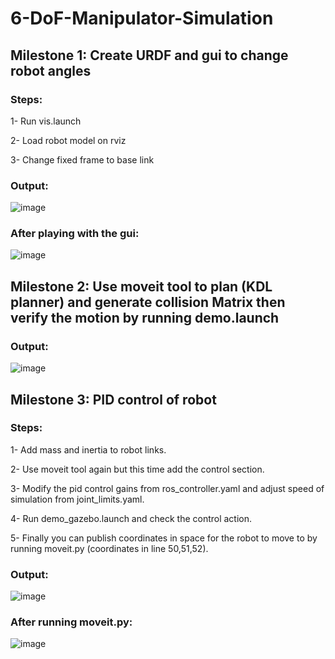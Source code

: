 # 6-DoF-Manipulator-Simulation
## Milestone 1: Create URDF and gui to change robot angles
### Steps:
  1- Run vis.launch
  
  2- Load robot model on rviz
  
  3- Change fixed frame to base link
### Output:
![image](https://github.com/MostafaELFEEL/6-DoF-Manipulator-Simulation/assets/106331831/8c8e17c6-66cf-40d8-b6cf-232256babda4)

### After playing with the gui:

![image](https://github.com/MostafaELFEEL/6-DoF-Manipulator-Simulation/assets/106331831/05911fbd-54e3-4707-b0c3-6863b883cf7f)

## Milestone 2: Use moveit tool to plan (KDL planner) and generate collision Matrix then verify the motion by running demo.launch

### Output:
![image](https://github.com/MostafaELFEEL/6-DoF-Manipulator-Simulation/assets/106331831/45132640-5431-4269-9b9c-eb1dfc13f589)

## Milestone 3: PID control of robot

### Steps: 
  1- Add mass and inertia to robot links.
  
  2- Use moveit tool again but this time add the control section.
  
  3- Modify the pid control gains from ros_controller.yaml and adjust speed of simulation from joint_limits.yaml.
  
  4- Run demo_gazebo.launch and check the control action.
  
  5- Finally you can publish coordinates in space for the robot to move to by running moveit.py (coordinates in line 50,51,52).
  

### Output:
![image](https://github.com/MostafaELFEEL/6-DoF-Manipulator-Simulation/assets/106331831/a2f6fba9-5908-4ce5-a69a-a727be793a1a)

### After running moveit.py:

![image](https://github.com/MostafaELFEEL/6-DoF-Manipulator-Simulation/assets/106331831/fe27d941-e393-49e0-9a6e-2c3e54722d95)


